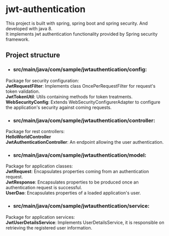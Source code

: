 # jwt-authentication

This project is built with spring, spring boot and spring security. And developed with java 8. <br /> 
It implements jwt authentication functionality provided by Spring security framework.

## Project structure

- ### src/main/java/com/sample/jwtauthentication/config: <br />
Package for security configuration: <br />
**JwtRequestFilter**: Implements class OncePerRequestFilter for request's token validation. <br />
**JwtTokenUtil**: Utils containing methods for token treatments. <br />
**WebSecurityConfig**:
Extends WebSecurityConfigurerAdapter to configure the application's security against coming requests. <br />
- ### src/main/java/com/sample/jwtauthentication/controller: <br />
Package for rest controllers: <br />
**HelloWorldController** <br />
**JwtAuthenticationController**:
   An endpoint allowing the user authentication.  <br />
- ### src/main/java/com/sample/jwtauthentication/model: <br />
Package for application classes: <br />
**JwtRequest**:
Encapsulates properties coming from an authentication request. <br />
**JwtResponse**:
Encapsulates properties to be produced once an authentication request is successful. <br />
**UserDao**:
Encapsulates properties of a loaded application's user. <br />

- ### src/main/java/com/sample/jwtauthentication/service: <br />
Package for application services: <br />
**JwtUserDetailsService**:
Implements UserDetailsService, it is responsible on retrieving the registered user information. <br />

